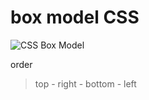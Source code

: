 # box model CSS

![CSS Box Model](https://api.sololearn.com/DownloadFile?id=2613)


order
> top - right - bottom - left